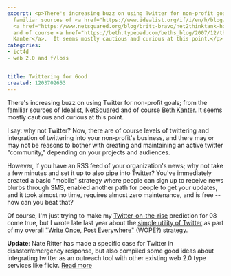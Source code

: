 ```yaml
---
excerpt: <p>There's increasing buzz on using Twitter for non-profit goals; from the
  familiar sources of <a href="https://www.idealist.org/if/i/en/h/blog/twitter-for-good">Idealist</a>,
  <a href="https://www.netsquared.org/blog/britt-bravo/net2thinktank-how-can-nonprofits-use-twitter">NetSquared</a>
  and of course <a href="https://beth.typepad.com/beths_blog/2007/12/the-six-signs-t.html">Beth
  Kanter</a>.  It seems mostly cautious and curious at this point.</p>
categories:
- ict4d
- web 2.0 and f/loss


title: Twittering for Good
created: 1203702653
---
```

<p>There's increasing buzz on using Twitter for non-profit goals; from the familiar sources of <a href="https://www.idealist.org/if/i/en/h/blog/twitter-for-good">Idealist</a>, <a href="https://www.netsquared.org/blog/britt-bravo/net2thinktank-how-can-nonprofits-use-twitter">NetSquared</a> and of course <a href="https://beth.typepad.com/beths_blog/2007/12/the-six-signs-t.html">Beth Kanter</a>.  It seems mostly cautious and curious at this point.</p>

<p>I say: why not Twitter?  Now, there are of course levels of twittering and integration of twittering into your non-profit's business, and there may or may not be reasons to bother with creating and maintaining an active twitter "community," depending on your projects and audiences.</p>

<p>However, if you have an RSS feed of your organization's news; why not take a few minutes and set it up to also pipe into Twitter?  You've immediately created a basic "mobile" strategy where people can sign up to receive news blurbs through SMS, enabled another path for people to get your updates, and it took almost no time, requires almost zero maintenance, and is free -- how can you beat that?</p>

<p>Of course, I'm just trying to make my <a href="https://www.joncamfield.com/blog/2008.01/web_20_08.html">Twitter-on-the-rise</a> prediction for 08 come true, but I wrote late last year about the <a href="https://www.joncamfield.com/blog/2007.12/twitter.html">simple utility of Twitter</a> as part of my overall <a href="https://www.joncamfield.com/blog/2007.12/write_once_post_everywhere.html">"Write Once, Post Everywhere"</a> (WOPE?) strategy.</p>

<p><strong>Update</strong>: Nate Ritter has made a specific case for Twitter in disaster/emergency response, but also compiled some good ideas about integrating twitter as an outreach tool with other existing web 2.0 type services like flickr. <a href="https://blog.perfectspace.com/2008/01/09/using-twitter-to-help-communities/">Read more</a></p>
